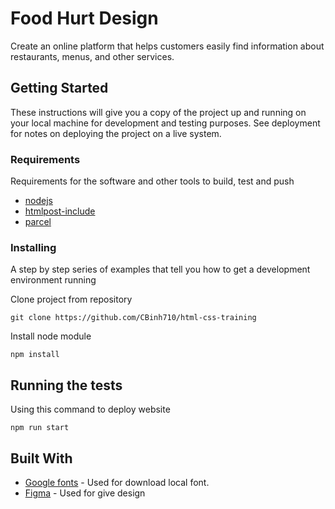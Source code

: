 # Food Hurt Design

Create an online platform that helps customers easily find information about restaurants, menus, and other services.

## Getting Started

These instructions will give you a copy of the project up and running on
your local machine for development and testing purposes. See deployment
for notes on deploying the project on a live system.

### Requirements

Requirements for the software and other tools to build, test and push 
- [nodejs](https://nodejs.org/en/download/prebuilt-installer)
- [htmlpost-include](https://github.com/posthtml/posthtml-include)
- [parcel](https://parceljs.org/getting-started/webapp/)

### Installing

A step by step series of examples that tell you how to get a development
environment running

Clone project from repository

    git clone https://github.com/CBinh710/html-css-training

Install node module

    npm install


## Running the tests

Using this command to deploy website

    npm run start



## Built With

  - [Google fonts](https://fonts.google.com/) - Used
    for download local font.
  - [Figma](https://www.figma.com/design/Q0oRUMv9ESYXfsIZjJXJn8/Food-Hut-(-Food-Ordering-Responsive-Design)-(Community)?node-id=0-1&t=cs2r7uec95u6R941-0) - Used for give design
